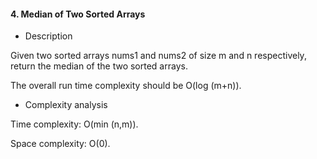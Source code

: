 #### 4. Median of Two Sorted Arrays

* Description

Given two sorted arrays nums1 and nums2 of size m and n respectively, return the median of the two sorted arrays.

The overall run time complexity should be O(log (m+n)).

* Complexity analysis

Time complexity: O(min (n,m)).

Space complexity: O(0).